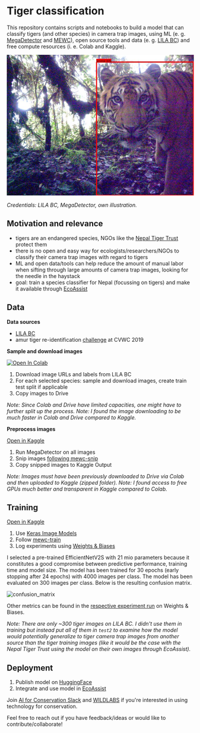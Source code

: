 # Tiger classification

This repository contains scripts and notebooks to build a model that can classify tigers (and other species) in camera trap images,
using ML (e. g. [MegaDetector](https://github.com/agentmorris/MegaDetector) and [MEWC](https://github.com/zaandahl/mewc)),
open source tools and data (e. g. [LILA BC](https://lila.science/))
and free compute resources (i. e. Colab and Kaggle).

![tiger](media/anno_1440.jpg 'tiger')

*Credentials: LILA BC, MegaDetector, own illustration.*


## Motivation and relevance

- tigers are an endangered species,
NGOs like the [Nepal Tiger Trust](https://www.nepaltigertrust.org/) protect them
- there is no open and easy way for ecologists/researchers/NGOs
to classify their camera trap images with regard to tigers
- ML and open data/tools can help reduce the amount of manual labor
when sifting through large amounts of camera trap images, looking for the needle in the haystack
- goal: train a species classifier for Nepal (focussing on tigers)
and make it available through [EcoAssist](https://addaxdatascience.com/ecoassist/)

## Data

**Data sources**

- [LILA BC](https://lila.science/)
- amur tiger re-identification [challenge](https://cvwc2019.github.io/challenge.html) at CVWC 2019

**Sample and download images**

[![Open In Colab](https://colab.research.google.com/assets/colab-badge.svg)](https://colab.research.google.com/github/alexvmt/tiger_classification/blob/main/notebooks/sample_and_download_images.ipynb)

1. Download image URLs and labels from LILA BC
2. For each selected species: sample and download images, create train test split if applicable
3. Copy images to Drive

*Note: Since Colab and Drive have limited capacities, one might have to further split up the process.*
*Note: I found the image downloading to be much faster in Colab and Drive compared to Kaggle.*

**Preprocess images**

[Open in Kaggle](https://www.kaggle.com/code/alexvmt/preprocess-images/notebook)

1. Run MegaDetector on all images
2. Snip images [following mewc-snip](https://github.com/zaandahl/mewc-snip)
3. Copy snipped images to Kaggle Output

*Note: Images must have been previously downloaded to Drive via Colab and then uploaded to Kaggle (zipped folder).*
*Note: I found access to free GPUs much better and transparent in Kaggle compared to Colab.*

## Training

[Open in Kaggle](https://www.kaggle.com/code/alexvmt/training/notebook)

1. Use [Keras Image Models](https://github.com/james77777778/keras-image-models)
2. Follow [mewc-train](https://github.com/zaandahl/mewc-train)
3. Log experiments using [Weights & Biases](https://wandb.ai/alexvmt/tiger_classification/overview)

I selected a pre-trained EfficientNetV2S with 21 mio parameters because it constitutes a good compromise between predictive performance, training time and model size.
The model has been trained for 30 epochs (early stopping after 24 epochs) with 4000 images per class.
The model has been evaluated on 300 images per class. Below is the resulting confusion matrix.

![confusion_matrix](media/confusion_matrix.jpg 'confusion_matrix')

Other metrics can be found in the [respective experiment run](https://wandb.ai/alexvmt/tiger_classification/runs/0an7w90t/overview) on Weights & Biases.

*Note: There are only ~300 tiger images on LILA BC. I didn't use them in training but instead put all of them in `test2`
to examine how the model would potentially generalize to tiger camera trap images from another source than the tiger training images
(like it would be the case with the Nepal Tiger Trust using the model on their own images through EcoAssist).*

## Deployment

1. Publish model on [HuggingFace](https://huggingface.co/alexvmt/tiger_classification/tree/main)
2. Integrate and use model in [EcoAssist](https://addaxdatascience.com/ecoassist/)

Join [AI for Conservation Slack](https://beerys.github.io/#slack) and [WILDLABS](https://wildlabs.net/) if you're interested in using technology for conservation.

Feel free to reach out if you have feedback/ideas or would like to contribute/collaborate!
